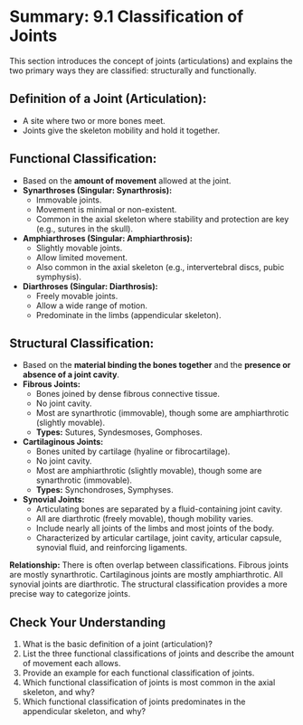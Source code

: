 # Summary: 9.1 Classification of Joints

This section introduces the concept of joints (articulations) and explains the two primary ways they are classified: structurally and functionally.

## Definition of a Joint (Articulation):

*   A site where two or more bones meet.
*   Joints give the skeleton mobility and hold it together.

## Functional Classification:

*   Based on the **amount of movement** allowed at the joint.
*   **Synarthroses (Singular: Synarthrosis):**
    *   Immovable joints.
    *   Movement is minimal or non-existent.
    *   Common in the axial skeleton where stability and protection are key (e.g., sutures in the skull).
*   **Amphiarthroses (Singular: Amphiarthrosis):**
    *   Slightly movable joints.
    *   Allow limited movement.
    *   Also common in the axial skeleton (e.g., intervertebral discs, pubic symphysis).
*   **Diarthroses (Singular: Diarthrosis):**
    *   Freely movable joints.
    *   Allow a wide range of motion.
    *   Predominate in the limbs (appendicular skeleton).

## Structural Classification:

*   Based on the **material binding the bones together** and the **presence or absence of a joint cavity**.
*   **Fibrous Joints:**
    *   Bones joined by dense fibrous connective tissue.
    *   No joint cavity.
    *   Most are synarthrotic (immovable), though some are amphiarthrotic (slightly movable).
    *   **Types:** Sutures, Syndesmoses, Gomphoses.
*   **Cartilaginous Joints:**
    *   Bones united by cartilage (hyaline or fibrocartilage).
    *   No joint cavity.
    *   Most are amphiarthrotic (slightly movable), though some are synarthrotic (immovable).
    *   **Types:** Synchondroses, Symphyses.
*   **Synovial Joints:**
    *   Articulating bones are separated by a fluid-containing joint cavity.
    *   All are diarthrotic (freely movable), though mobility varies.
    *   Include nearly all joints of the limbs and most joints of the body.
    *   Characterized by articular cartilage, joint cavity, articular capsule, synovial fluid, and reinforcing ligaments.

**Relationship:** There is often overlap between classifications. Fibrous joints are mostly synarthrotic. Cartilaginous joints are mostly amphiarthrotic. All synovial joints are diarthrotic. The structural classification provides a more precise way to categorize joints.

## Check Your Understanding

1.  What is the basic definition of a joint (articulation)?
2.  List the three functional classifications of joints and describe the amount of movement each allows.
3.  Provide an example for each functional classification of joints.
4.  Which functional classification of joints is most common in the axial skeleton, and why?
5.  Which functional classification of joints predominates in the appendicular skeleton, and why?
